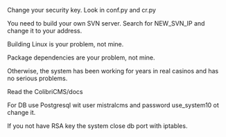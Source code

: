 Change your security key.
Look in conf.py and cr.py

You need to build your own SVN server. Search for NEW_SVN_IP and change it to your address.

Building Linux is your problem, not mine.

Package dependencies are your problem, not mine.

Otherwise, the system has been working for years in real casinos and has no serious problems.

Read the ColibriCMS/docs 

For DB use Postgresql wit user mistralcms and password use_system10 ot change it.

If you not have RSA key the system close db port with iptables.

